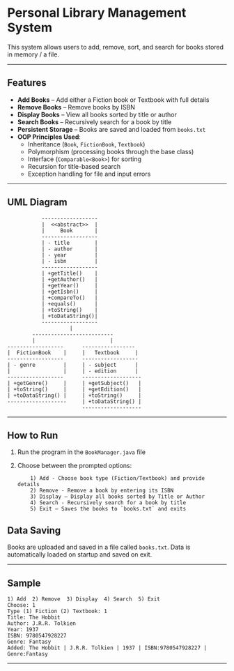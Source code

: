 # Personal Library Management System

This system allows users to add, remove, sort, and search for books stored in memory / a file. 

---

## Features

-  **Add Books** – Add either a Fiction book or Textbook with full details
-  **Remove Books** – Remove books by ISBN
-  **Display Books** – View all books sorted by title or author
-  **Search Books** – Recursively search for a book by title
-  **Persistent Storage** – Books are saved and loaded from `books.txt`
-  **OOP Principles Used**:
    - Inheritance (`Book`, `FictionBook`, `Textbook`)
    - Polymorphism (processing books through the base class)
    - Interface (`Comparable<Book>`) for sorting
    - Recursion for title-based search
    - Exception handling for file and input errors

---

## UML Diagram

```plaintext
           ------------------
           |  <<abstract>>  |
           |     Book       |
           ------------------
           | - title        |
           | - author       |
           | - year         |
           | - isbn         |
           ------------------
           | +getTitle()    |
           | +getAuthor()   |
           | +getYear()     |
           | +getIsbn()     |
           | +compareTo()   |
           | +equals()      |
           | +toString()    |
           | +toDataString()|
           ------------------
                    |
        --------------------------
        |                        |
------------------      -----------------
|  FictionBook    |     |   Textbook     |
------------------      ------------------
| - genre         |     | - subject      |
|                 |     | - edition      |
------------------      -------------------
| +getGenre()     |     | +getSubject()   |
| +toString()     |     | +getEdition()   |
| +toDataString() |     | +toString()     |
-------------------     | +toDataString() |
                        -------------------
```

---

## How to Run

1. Run the program in the `BookManager.java` file
2. Choose between the prompted options:
   
           1) Add - Choose book type (Fiction/Textbook) and provide details
           2) Remove - Remove a book by entering its ISBN
           3) Display – Display all books sorted by Title or Author
           4) Search - Recursively search for a book by title
           5) Exit – Saves the books to `books.txt` and exits

## Data Saving

Books are uploaded and saved in a file called `books.txt`. Data is automatically loaded on startup and saved on exit.

---

## Sample

```
1) Add  2) Remove  3) Display  4) Search  5) Exit
Choose: 1
Type (1) Fiction (2) Textbook: 1
Title: The Hobbit
Author: J.R.R. Tolkien
Year: 1937
ISBN: 9780547928227
Genre: Fantasy
Added: The Hobbit | J.R.R. Tolkien | 1937 | ISBN:9780547928227 | Genre:Fantasy
```

---
